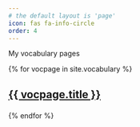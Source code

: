 ```yaml
---
# the default layout is 'page'
icon: fas fa-info-circle
order: 4
---
```


My vocabulary pages


{% for vocpage in site.vocabulary %}
<h2>

<a href="{{ site.baseurl }}{{ vocpage.url }}">{{ vocpage.title }}
</a>
</h2>
{% endfor %}
